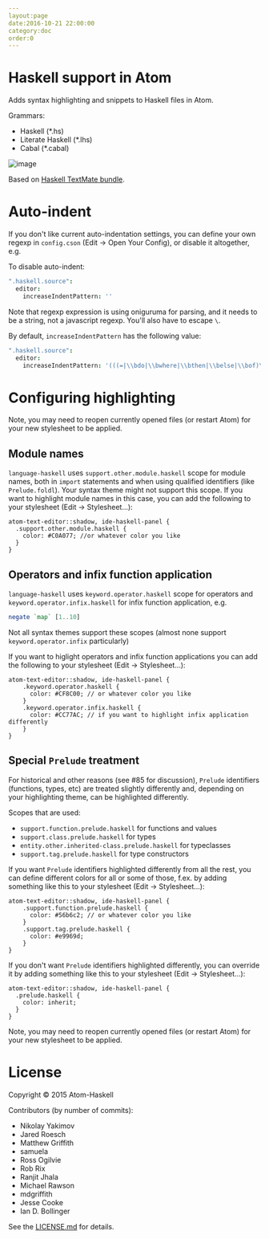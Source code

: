 ```yaml
---
layout:page
date:2016-10-21 22:00:00
category:doc
order:0
---
```


# Haskell support in Atom

Adds syntax highlighting and snippets to Haskell files in Atom.

Grammars:

* Haskell (\*.hs)
* Literate Haskell (\*.lhs)
* Cabal (\*.cabal)

![image](https://cloud.githubusercontent.com/assets/7275622/8120540/f16d7ee6-10a8-11e5-9b9d-223ff05a54c6.png)

Based on [Haskell TextMate bundle](https://github.com/textmate/haskell.tmbundle).

# Auto-indent

If you don't like current auto-indentation settings, you can define your own regexp in `config.cson` (Edit -> Open Your Config), or disable it altogether, e.g.

To disable auto-indent:

```cson
".haskell.source":
  editor:
    increaseIndentPattern: ''
```

Note that regexp expression is using oniguruma for parsing, and it needs to be a string, not a javascript regexp. You'll also have to escape `\`.

By default, `increaseIndentPattern` has the following value:

```cson
".haskell.source":
  editor:
    increaseIndentPattern: '(((=|\\bdo|\\bwhere|\\bthen|\\belse|\\bof)\\s*)|(\\bif(?!.*\\bthen\\b.*\\belse\\b.*).*))$'
```

# Configuring highlighting

Note, you may need to reopen currently opened files (or restart Atom) for your new stylesheet to be applied.

## Module names

`language-haskell` uses `support.other.module.haskell` scope for module names, both in `import` statements and when using qualified identifiers (like `Prelude.foldl`). Your syntax theme might not support this scope. If you want to highlight module names in this case, you can add the following to your stylesheet (Edit → Stylesheet...):

```less
atom-text-editor::shadow, ide-haskell-panel {
  .support.other.module.haskell {
    color: #C0A077; //or whatever color you like
  }
}
```

## Operators and infix function application

`language-haskell` uses `keyword.operator.haskell` scope for operators and `keyword.operator.infix.haskell` for infix function application, e.g.

```haskell
negate `map` [1..10]
```

Not all syntax themes support these scopes (almost none support `keyword.operator.infix` particularly)

If you want to higlight operators and infix function applications you can add the following to your stylesheet (Edit → Stylesheet...):

```less
atom-text-editor::shadow, ide-haskell-panel {
    .keyword.operator.haskell {
      color: #CF8C00; // or whatever color you like
    }
    .keyword.operator.infix.haskell {
      color: #CC77AC; // if you want to highlight infix application differently
    }
}
```

## Special `Prelude` treatment

For historical and other reasons (see #85 for discussion), `Prelude` identifiers (functions, types, etc) are treated slightly differently and, depending on your highlighting theme, can be highlighted differently.

Scopes that are used:

* `support.function.prelude.haskell` for functions and values
* `support.class.prelude.haskell` for types
* `entity.other.inherited-class.prelude.haskell` for typeclasses
* `support.tag.prelude.haskell` for type constructors

If you want `Prelude` identifiers highlighted differently from all the rest, you can define different colors for all or some of those, f.ex. by adding something like this to your stylesheet (Edit → Stylesheet...):

```less
atom-text-editor::shadow, ide-haskell-panel {
    .support.function.prelude.haskell {
      color: #56b6c2; // or whatever color you like
    }
    .support.tag.prelude.haskell {
      color: #e9969d;
    }
}
```

If you don't want `Prelude` identifiers highlighted differently, you can override it by adding something like this to your stylesheet (Edit → Stylesheet...):

```less
atom-text-editor::shadow, ide-haskell-panel {
  .prelude.haskell {
    color: inherit;
  }
}
```

Note, you may need to reopen currently opened files (or restart Atom) for your new stylesheet to be applied.

# License

Copyright © 2015 Atom-Haskell

Contributors (by number of commits):
* Nikolay Yakimov
* Jared Roesch
* Matthew Griffith
* samuela
* Ross Ogilvie
* Rob Rix
* Ranjit Jhala
* Michael Rawson
* mdgriffith
* Jesse Cooke
* Ian D. Bollinger

See the [LICENSE.md][LICENSE] for details.

[LICENSE]: https://github.com/atom-haskell/language-haskell/blob/master/LICENSE.md
